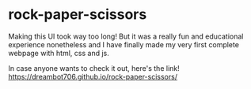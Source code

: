 # rock-paper-scissors
Making this UI took way too long!
But it was a really fun and educational experience nonetheless and I have finally made my very first complete webpage with html, css and js.

In case anyone wants to check it out, here's the link!
https://dreambot706.github.io/rock-paper-scissors/
